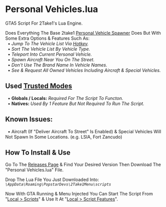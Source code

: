 # Personal Vehicles.lua
GTA5 Script For 2Take1's Lua Engine.  

Does Everything The Base 2take1 [Personal Vehicle Spawner](https://gta.2take1.menu/features/online/services/#personal-vehicles) Does But With Some Extra Options & Features Such As:  
&nbsp;&nbsp;• _Jump To The Vehicle List Via [Hotkey](https://gta.2take1.menu/setup/keybinds/#feature-hotkeys)._  
&nbsp;&nbsp;• _Sort The Vehicle List By Vehicle Type._  
&nbsp;&nbsp;• _Teleport Into Current Personal Vehicle._  
&nbsp;&nbsp;• _Spawn Aircraft Near You On The Street._  
&nbsp;&nbsp;• _Don't Use The Brand Name In Vehicle Names._  
&nbsp;&nbsp;• _See & Request All Owned Vehicles Including Aircraft & Special Vehicles._  

## Used [Trusted Modes](https://gta.2take1.menu/dev/scripts/#trusted-mode)
&nbsp;&nbsp;• **Globals / Locals:** _Required For The Script To Functon._  
&nbsp;&nbsp;• **Natives:** _Used By 1 Feature But Not Required To Run The Script._

## Known Issues:
&nbsp;&nbsp;• Aircraft (If "Deliver Aircraft To Street" Is Enabled) & Special Vehicles Will Not Spawn In Some Locations. (e.g. LSIA, Fort Zancudo)

## How To Install & Use
Go To The [Releases Page](https://github.com/Bassrex100/Personal-Vehicles.lua/releases) & Find Your Desired Version Then Download The "Personal Vehicles.lua" File.

Drop The Lua File You Just Downloaded Into: _`\AppData\Roaming\PopstarDevs\2Take1Menu\scripts`_

Now With GTA Running & Menu Injected You Can Start The Script From "[Local > Scripts](https://gta.2take1.menu/dev/scripts/#management-and-execution)" & Use It At "[Local > Script Features](https://gta.2take1.menu/dev/scripts/#management-and-execution)".
